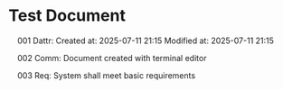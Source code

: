 # Test Document

&nbsp;&nbsp;&nbsp;&nbsp;001 Dattr: Created at: 2025-07-11 21:15 Modified at: 2025-07-11 21:15

&nbsp;&nbsp;&nbsp;&nbsp;002 Comm: Document created with terminal editor

&nbsp;&nbsp;&nbsp;&nbsp;003 Req: System shall meet basic requirements

